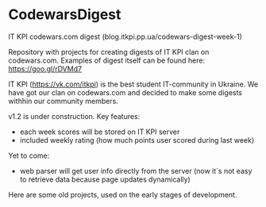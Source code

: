 # CodewarsDigest
IT KPI codewars.com digest (blog.itkpi.pp.ua/codewars-digest-week-1)

Repository with projects for creating digests of IT KPI clan on codewars.com. Examples of digest itself can be found here: https://goo.gl/rDVMd7

IT KPI (https://vk.com/itkpi) is the best student IT-community in Ukraine. We have got our clan on codewars.com and decided to make some digests withhin our community members.

v1.2 is under construction. Key features:
- each week scores will be stored on IT KPI server
- included weekly rating (how much points user scored during last week)

Yet to come:
- web parser will get user info directly from the server (now it`s not easy to retrieve data because page updates dynamically)

Here are some old projects, used on the early stages of development. 




